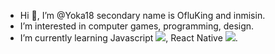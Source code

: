 - Hi 👋, I’m @Yoka18 secondary name is OfluKing and inmisin.
- I’m interested in computer games, programming, design.
- I’m currently learning Javascript <img src="https://img.icons8.com/color/16/000000/javascript--v1.png"/>, React Native <img src="https://img.icons8.com/color/16/000000/react-native.png"/>.
